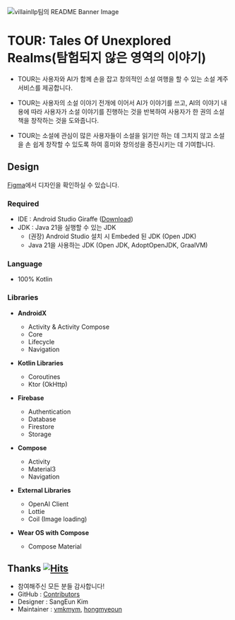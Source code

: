![villainllp팀의 README Banner Image](https://github.com/KDT-villainlp/villainlp/assets/71699054/35c0f73b-2288-4244-a7a4-4e82bc09a23b)



# TOUR: Tales Of Unexplored Realms(탐험되지 않은 영역의 이야기)

- TOUR는 사용자와 AI가 함께 손을 잡고 창의적인 소설 여행을 할 수 있는 소설 계주 서비스를 제공합니다.
  
- TOUR는 사용자의 소설 이야기 전개에 이어서 AI가 이야기를 쓰고, AI의 이야기 내용에 따라 사용자가 소설 이야기를 진행하는 것을 반복하여 사용자가 한 권의 소설책을 창작하는 것을 도와줍니다.
  
- TOUR는 소설에 관심이 많은 사용자들이 소설을 읽기만 하는 데 그치지 않고 소설을 손 쉽게 창작할 수 있도록 하여 흥미와 창의성을 증진시키는 데 기여합니다.













## Design

[Figma](https://www.figma.com/file/yLlkNlmPgHXLpMU3t4GYN1/Villainlp_TeamProject_app_design?type=design&node-id=0%3A1&mode=design&t=PKwEaTSNWfoXALKN-1)에서 디자인을 확인하실 수 있습니다.













### Required

- IDE : Android Studio Giraffe ([Download](https://developer.android.com/studio))
- JDK : Java 21을 실행할 수 있는 JDK
  - (권장) Android Studio 설치 시 Embeded 된 JDK (Open JDK)
  - Java 21을 사용하는 JDK (Open JDK, AdoptOpenJDK, GraalVM)







### Language

- 100% Kotlin



  









### Libraries


- **AndroidX**
  - Activity & Activity Compose
  - Core
  - Lifecycle
  - Navigation





- **Kotlin Libraries**
  - Coroutines
  - Ktor (OkHttp)





- **Firebase**
  - Authentication
  - Database
  - Firestore
  - Storage





- **Compose**
  - Activity
  - Material3
  - Navigation





- **External Libraries**
  - OpenAI Client
  - Lottie
  - Coil (Image loading)



  
- **Wear OS with Compose**
  - Compose Material










## Thanks [![Hits](https://hits.seeyoufarm.com/api/count/incr/badge.svg?filename=README.md%2Fhit-counter&url=https%3A%2F%2Fgithub.com%2Fhttps%3A%2F%2Fgithub.com%2FKDT-villainlp%2Fvillainlp%2Fnew%2Fmaster&count_bg=%23F77BB9&title_bg=%232AC0A7&icon=&icon_color=%23E7E7E7&title=Villainlp&edge_flat=false)](https://hits.seeyoufarm.com)










- 참여해주신 모든 분들 감사합니다!
- GitHub : [Contributors](https://github.com/KDT-villainlp/villainlp/graphs/contributors)
- Designer : SangEun Kim
- Maintainer : [vmkmym](https://github.com/vmkmym), [hongmyeoun](https://github.com/hongmyeoun)
